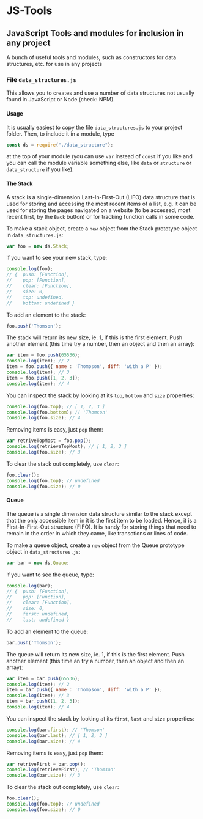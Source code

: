 # JS-Tools

## JavaScript Tools and modules for inclusion in any project

A bunch of useful tools and modules, such as constructors for data structures, etc. for use in any projects

### File `data_structures.js`
This allows you to creates and use a number of data structures not usually found in JavaScript or Node (check: NPM).
#### Usage
It is usually easiest to copy the file `data_structures.js` to your project folder. Then, to include it in a module, type
```javascript
const ds = require("./data_structure");
```
at the top of your module (you can use `var` instead of `const` if you like and you can call the module variable something else, like `data` or `structure` or `data_structure` if you like).

#### The Stack
A stack is a single-dimension Last-In-First-Out (LIFO) data structure that is used for storing and accessing the most recent items of a list, e.g. it can be used for storing the pages navigated on a website (to be accessed, most recent first, by the `Back` button) or for tracking function calls in some code.

To make a stack object, create a `new` object from the Stack prototype object in `data_structures.js`:
```javascript
var foo = new ds.Stack;
```
if you want to see your new stack, type:
```javascript
console.log(foo);
// {  push: [Function],
//    pop: [Function],
//    clear: [Function],
//    size: 0,
//    top: undefined,
//    bottom: undefined }
```
To add an element to the stack:
```javascript
foo.push('Thomson');
```
The stack will return its new size, ie. 1, if this is the first element. Push another element (this time try a number, then an object and then an array):
```javascript
var item = foo.push(65536);
console.log(item); // 2
item = foo.push({ name : 'Thompson', diff: 'with a P' });
console.log(item); // 3
item = foo.push([1, 2, 3]);
console.log(item); // 4
```
You can inspect the stack by looking at its `top`, `bottom` and `size` properties:
```javascript
console.log(foo.top); // [ 1, 2, 3 ]
console.log(foo.bottom); // 'Thomson'
console.log(foo.size); // 4
```
Removing items is easy, just `pop` them:
```javascript
var retriveTopMost = foo.pop();
console.log(retrieveTopMost); // [ 1, 2, 3 ]
console.log(foo.size); // 3
```
To clear the stack out completely, use `clear`:
```javascript
foo.clear();
console.log(foo.top); // undefined
console.log(foo.size); // 0
```

#### Queue
The queue is a single dimension data structure similar to the stack except that the only accessible item in it is the first item to be loaded. Hence, it is a First-In-First-Out structure (FIFO). It is handy for storing things that need to remain in the order in which they came, like transctions or lines of code.

To make a queue object, create a `new` object from the Queue prototype object in `data_structures.js`:
```javascript
var bar = new ds.Queue;
```
if you want to see the queue, type:
```javascript
console.log(bar);
// {  push: [Function],
//    pop: [Function],
//    clear: [Function],
//    size: 0,
//    first: undefined,
//    last: undefined }
```

To add an element to the queue:
```javascript
bar.push('Thomson');
```
The queue will return its new size, ie. 1, if this is the first element. Push another element (this time an try a number, then an object and then an array):
```javascript
var item = bar.push(65536);
console.log(item); // 2
item = bar.push({ name : 'Thompson', diff: 'with a P' });
console.log(item); // 3
item = bar.push([1, 2, 3]);
console.log(item); // 4
```
You can inspect the stack by looking at its `first`, `last` and `size` properties:
```javascript
console.log(bar.first); // 'Thomson'
console.log(bar.last); // [ 1, 2, 3 ]
console.log(bar.size); // 4
```
Removing items is easy, just `pop` them:
```javascript
var retriveFirst = bar.pop();
console.log(retrieveFirst); // 'Thomson'
console.log(bar.size); // 3
```
To clear the stack out completely, use `clear`:
```javascript
foo.clear();
console.log(foo.top); // undefined
console.log(foo.size); // 0
```
